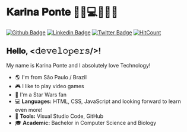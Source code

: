 # 𝐊𝐚𝐫𝐢𝐧𝐚 𝐏𝐨𝐧𝐭𝐞 👩🏻💻👩🏻‍💻
[![Github Badge](https://img.shields.io/badge/-Github-000?style=flat-square&logo=Github&logoColor=white&link=https://github.com/karinaponte)](https://github.com/karinaponte)
[![Linkedin Badge](https://img.shields.io/badge/-LinkedIn-blue?style=flat-square&logo=Linkedin&logoColor=white&link=https://www.linkedin.com/in/karinaponte)](https://www.linkedin.com/in/karinaponte)
[![Twitter Badge](https://img.shields.io/badge/-Twitter-1ca0f1?style=flat-square&labelColor=1ca0f1&logo=twitter&logoColor=white&link=https://twitter.com/karinaahponte)](https://twitter.com/karinaahponte)
[![HitCount](http://hits.dwyl.com/karinaponte/karinaponte.svg)](http://hits.dwyl.com/karinaponte/karinaponte)
## 𝐇𝐞𝐥𝐥𝐨, <𝚍𝚎𝚟𝚎𝚕𝚘𝚙𝚎𝚛𝚜/>! 

My name is Karina Ponte and I absolutely love Technology! 

- 🌎 I'm from São Paulo / Brazil
- 🎮 I like to play video games
- 💜 I'm a Star Wars fan
- 💻 **Languages:** HTML, CSS, JavaScript and looking forward to learn even more!
- 🔧 **Tools:** Visual Studio Code, GitHub
- 🎓 **Academic:** Bachelor in Computer Science and Biology 

